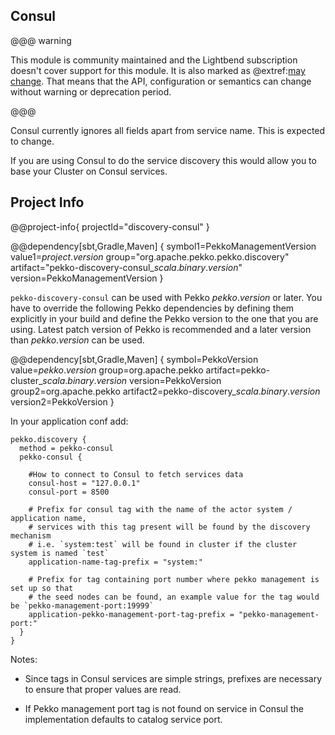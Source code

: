 ## Consul

@@@ warning

This module is community maintained and the Lightbend subscription doesn't cover support for this module.
  It is also marked as @extref:[may change](pekko:common/may-change.html).
  That means that the API, configuration or semantics can change without warning or deprecation period.

@@@

Consul currently ignores all fields apart from service name. This is expected to change.

If you are using Consul to do the service discovery this would allow you to base your Cluster on Consul services.

## Project Info

@@project-info{ projectId="discovery-consul" }

@@dependency[sbt,Gradle,Maven] {
  symbol1=PekkoManagementVersion
  value1=$project.version$
  group="org.apache.pekko.pekko.discovery"
  artifact="pekko-discovery-consul_$scala.binary.version$"
  version=PekkoManagementVersion
}

`pekko-discovery-consul` can be used with Pekko $pekko.version$ or later.
You have to override the following Pekko dependencies by defining them explicitly in your build and
define the Pekko version to the one that you are using. Latest patch version of Pekko is recommended and
a later version than $pekko.version$ can be used.

@@dependency[sbt,Gradle,Maven] {
  symbol=PekkoVersion
  value=$pekko.version$
  group=org.apache.pekko
  artifact=pekko-cluster_$scala.binary.version$
  version=PekkoVersion
  group2=org.apache.pekko
  artifact2=pekko-discovery_$scala.binary.version$
  version2=PekkoVersion
}

In your application conf add:
```
pekko.discovery {
  method = pekko-consul
  pekko-consul {

    #How to connect to Consul to fetch services data
    consul-host = "127.0.0.1"
    consul-port = 8500

    # Prefix for consul tag with the name of the actor system / application name,
    # services with this tag present will be found by the discovery mechanism
    # i.e. `system:test` will be found in cluster if the cluster system is named `test`
    application-name-tag-prefix = "system:"

    # Prefix for tag containing port number where pekko management is set up so that
    # the seed nodes can be found, an example value for the tag would be `pekko-management-port:19999`
    application-pekko-management-port-tag-prefix = "pekko-management-port:"
  }
}
```

Notes:

* Since tags in Consul services are simple strings, prefixes are necessary to ensure that proper values are read.

* If Pekko management port tag is not found on service in Consul the implementation defaults to catalog service port.


